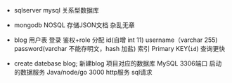 - sqlserver mysql 关系型数据库
- mongodb NOSQL 存储JSON文档 杂乱无章

- blog 
    用户表
        登录 鉴权+role 分配
        id(自增 int 11)  username（varchar 255)    password(varchar
        不能存明文，hash 加盐)
        索引  Primary KEY(`id`) 查询更快

- create datebase blog;   新建blog 项目对应的数据库
    MySQL  3306端口  启动的数据服务
    Java/node/go 3000 http服务 sql请求
